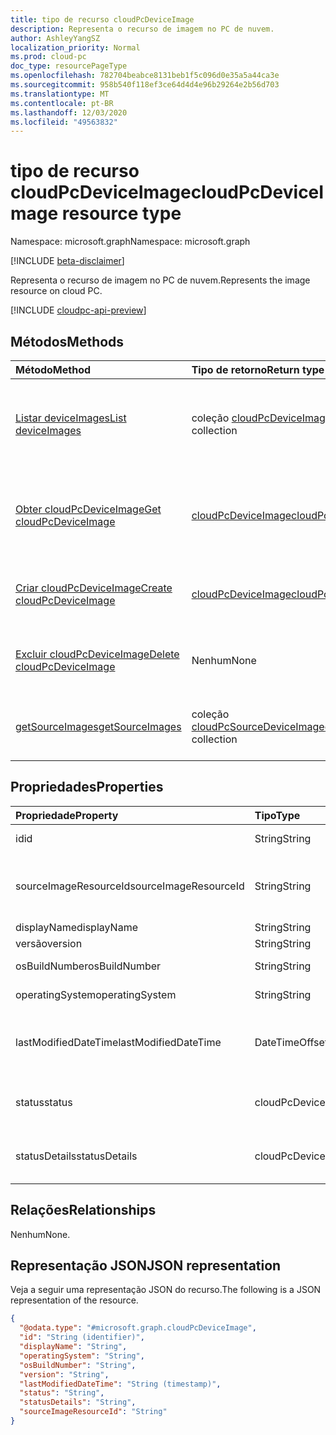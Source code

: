 ```yaml
---
title: tipo de recurso cloudPcDeviceImage
description: Representa o recurso de imagem no PC de nuvem.
author: AshleyYangSZ
localization_priority: Normal
ms.prod: cloud-pc
doc_type: resourcePageType
ms.openlocfilehash: 782704beabce8131beb1f5c096d0e35a5a44ca3e
ms.sourcegitcommit: 958b540f118ef3ce64d4d4e96b29264e2b56d703
ms.translationtype: MT
ms.contentlocale: pt-BR
ms.lasthandoff: 12/03/2020
ms.locfileid: "49563832"
---
```

# <a name="cloudpcdeviceimage-resource-type"></a><span data-ttu-id="f0338-103">tipo de recurso cloudPcDeviceImage</span><span class="sxs-lookup"><span data-stu-id="f0338-103">cloudPcDeviceImage resource type</span></span>

<span data-ttu-id="f0338-104">Namespace: microsoft.graph</span><span class="sxs-lookup"><span data-stu-id="f0338-104">Namespace: microsoft.graph</span></span>

[!INCLUDE [beta-disclaimer](../../includes/beta-disclaimer.md)]

<span data-ttu-id="f0338-105">Representa o recurso de imagem no PC de nuvem.</span><span class="sxs-lookup"><span data-stu-id="f0338-105">Represents the image resource on cloud PC.</span></span>

[!INCLUDE [cloudpc-api-preview](../../includes/cloudpc-api-preview.md)]

## <a name="methods"></a><span data-ttu-id="f0338-106">Métodos</span><span class="sxs-lookup"><span data-stu-id="f0338-106">Methods</span></span>

|<span data-ttu-id="f0338-107">Método</span><span class="sxs-lookup"><span data-stu-id="f0338-107">Method</span></span>|<span data-ttu-id="f0338-108">Tipo de retorno</span><span class="sxs-lookup"><span data-stu-id="f0338-108">Return type</span></span>|<span data-ttu-id="f0338-109">Descrição</span><span class="sxs-lookup"><span data-stu-id="f0338-109">Description</span></span>|
|:---|:---|:---|
|[<span data-ttu-id="f0338-110">Listar deviceImages</span><span class="sxs-lookup"><span data-stu-id="f0338-110">List deviceImages</span></span>](../api/virtualendpoint-list-deviceimages.md)|<span data-ttu-id="f0338-111">coleção [cloudPcDeviceImage](../resources/cloudpcdeviceimage.md)</span><span class="sxs-lookup"><span data-stu-id="f0338-111">[cloudPcDeviceImage](../resources/cloudpcdeviceimage.md) collection</span></span>|<span data-ttu-id="f0338-112">Listar as propriedades e as relações dos objetos [cloudPcDeviceImage](../resources/cloudpcdeviceimage.md) .</span><span class="sxs-lookup"><span data-stu-id="f0338-112">List the properties and relationships of [cloudPcDeviceImage](../resources/cloudpcdeviceimage.md) objects.</span></span>|
|[<span data-ttu-id="f0338-113">Obter cloudPcDeviceImage</span><span class="sxs-lookup"><span data-stu-id="f0338-113">Get cloudPcDeviceImage</span></span>](../api/cloudpcdeviceimage-get.md)|[<span data-ttu-id="f0338-114">cloudPcDeviceImage</span><span class="sxs-lookup"><span data-stu-id="f0338-114">cloudPcDeviceImage</span></span>](../resources/cloudpcdeviceimage.md)|<span data-ttu-id="f0338-115">Leia as propriedades e os relacionamentos de um objeto [cloudPcDeviceImage](../resources/cloudpcdeviceimage.md) .</span><span class="sxs-lookup"><span data-stu-id="f0338-115">Read the properties and relationships of a [cloudPcDeviceImage](../resources/cloudpcdeviceimage.md) object.</span></span>|
|[<span data-ttu-id="f0338-116">Criar cloudPcDeviceImage</span><span class="sxs-lookup"><span data-stu-id="f0338-116">Create cloudPcDeviceImage</span></span>](../api/virtualendpoint-post-deviceimages.md)|[<span data-ttu-id="f0338-117">cloudPcDeviceImage</span><span class="sxs-lookup"><span data-stu-id="f0338-117">cloudPcDeviceImage</span></span>](../resources/cloudpcdeviceimage.md)|<span data-ttu-id="f0338-118">Criar um novo objeto [cloudPcDeviceImage](../resources/cloudpcdeviceimage.md) .</span><span class="sxs-lookup"><span data-stu-id="f0338-118">Create a new [cloudPcDeviceImage](../resources/cloudpcdeviceimage.md) object.</span></span>|
|[<span data-ttu-id="f0338-119">Excluir cloudPcDeviceImage</span><span class="sxs-lookup"><span data-stu-id="f0338-119">Delete cloudPcDeviceImage</span></span>](../api/cloudpcdeviceimage-delete.md)|<span data-ttu-id="f0338-120">Nenhum</span><span class="sxs-lookup"><span data-stu-id="f0338-120">None</span></span>|<span data-ttu-id="f0338-121">Excluir um objeto [cloudPcDeviceImage](../resources/cloudpcdeviceimage.md) .</span><span class="sxs-lookup"><span data-stu-id="f0338-121">Delete a [cloudPcDeviceImage](../resources/cloudpcdeviceimage.md) object.</span></span>|
|[<span data-ttu-id="f0338-122">getSourceImages</span><span class="sxs-lookup"><span data-stu-id="f0338-122">getSourceImages</span></span>](../api/cloudpcdeviceimage-getsourceimages.md)|<span data-ttu-id="f0338-123">coleção [cloudPcSourceDeviceImage](../resources/cloudpcsourcedeviceimage.md)</span><span class="sxs-lookup"><span data-stu-id="f0338-123">[cloudPcSourceDeviceImage](../resources/cloudpcsourcedeviceimage.md) collection</span></span>|<span data-ttu-id="f0338-124">Obter objetos [cloudPcSourceDeviceImage](../resources/cloudpcsourcedeviceimage.md) .</span><span class="sxs-lookup"><span data-stu-id="f0338-124">Get [cloudPcSourceDeviceImage](../resources/cloudpcsourcedeviceimage.md) objects.</span></span>|

## <a name="properties"></a><span data-ttu-id="f0338-125">Propriedades</span><span class="sxs-lookup"><span data-stu-id="f0338-125">Properties</span></span>

|<span data-ttu-id="f0338-126">Propriedade</span><span class="sxs-lookup"><span data-stu-id="f0338-126">Property</span></span>|<span data-ttu-id="f0338-127">Tipo</span><span class="sxs-lookup"><span data-stu-id="f0338-127">Type</span></span>|<span data-ttu-id="f0338-128">Descrição</span><span class="sxs-lookup"><span data-stu-id="f0338-128">Description</span></span>|
|:---|:---|:---|
|<span data-ttu-id="f0338-129">id</span><span class="sxs-lookup"><span data-stu-id="f0338-129">id</span></span>|<span data-ttu-id="f0338-130">String</span><span class="sxs-lookup"><span data-stu-id="f0338-130">String</span></span>|<span data-ttu-id="f0338-131">Identificador exclusivo do recurso de imagem no PC de nuvem.</span><span class="sxs-lookup"><span data-stu-id="f0338-131">Unique identifier for the image resource on cloud PC.</span></span> <span data-ttu-id="f0338-132">Somente leitura.</span><span class="sxs-lookup"><span data-stu-id="f0338-132">Read-only.</span></span>|
|<span data-ttu-id="f0338-133">sourceImageResourceId</span><span class="sxs-lookup"><span data-stu-id="f0338-133">sourceImageResourceId</span></span>|<span data-ttu-id="f0338-134">String</span><span class="sxs-lookup"><span data-stu-id="f0338-134">String</span></span>|<span data-ttu-id="f0338-135">A ID do recurso de imagem de origem no Azure.</span><span class="sxs-lookup"><span data-stu-id="f0338-135">The ID of the source image resource on Azure.</span></span> <span data-ttu-id="f0338-136">Formato obrigatório: "/subscriptions/{subscription-id}/resourceGroups/{resourceGroupName}/providers/Microsoft.Compute/images/{imageName}".</span><span class="sxs-lookup"><span data-stu-id="f0338-136">Required format: "/subscriptions/{subscription-id}/resourceGroups/{resourceGroupName}/providers/Microsoft.Compute/images/{imageName}".</span></span>|
|<span data-ttu-id="f0338-137">displayName</span><span class="sxs-lookup"><span data-stu-id="f0338-137">displayName</span></span>|<span data-ttu-id="f0338-138">String</span><span class="sxs-lookup"><span data-stu-id="f0338-138">String</span></span>|<span data-ttu-id="f0338-139">O nome de exibição da imagem.</span><span class="sxs-lookup"><span data-stu-id="f0338-139">The image's display name.</span></span>|
|<span data-ttu-id="f0338-140">versão</span><span class="sxs-lookup"><span data-stu-id="f0338-140">version</span></span>|<span data-ttu-id="f0338-141">String</span><span class="sxs-lookup"><span data-stu-id="f0338-141">String</span></span>|<span data-ttu-id="f0338-142">A versão da imagem.</span><span class="sxs-lookup"><span data-stu-id="f0338-142">The image version.</span></span> <span data-ttu-id="f0338-143">Por exemplo: 0.0.1, 1.5.13.</span><span class="sxs-lookup"><span data-stu-id="f0338-143">For example: 0.0.1, 1.5.13.</span></span>|
|<span data-ttu-id="f0338-144">osBuildNumber</span><span class="sxs-lookup"><span data-stu-id="f0338-144">osBuildNumber</span></span>|<span data-ttu-id="f0338-145">String</span><span class="sxs-lookup"><span data-stu-id="f0338-145">String</span></span>|<span data-ttu-id="f0338-146">A versão de compilação do so da imagem.</span><span class="sxs-lookup"><span data-stu-id="f0338-146">The image's OS build version.</span></span> <span data-ttu-id="f0338-147">Por exemplo: 1909.</span><span class="sxs-lookup"><span data-stu-id="f0338-147">For example: 1909.</span></span>|
|<span data-ttu-id="f0338-148">operatingSystem</span><span class="sxs-lookup"><span data-stu-id="f0338-148">operatingSystem</span></span>|<span data-ttu-id="f0338-149">String</span><span class="sxs-lookup"><span data-stu-id="f0338-149">String</span></span>|<span data-ttu-id="f0338-150">O sistema operacional da imagem.</span><span class="sxs-lookup"><span data-stu-id="f0338-150">The image's operating system.</span></span> <span data-ttu-id="f0338-151">Por exemplo: Windows 10 Enterprise.</span><span class="sxs-lookup"><span data-stu-id="f0338-151">For example: Windows 10 Enterprise.</span></span>|
|<span data-ttu-id="f0338-152">lastModifiedDateTime</span><span class="sxs-lookup"><span data-stu-id="f0338-152">lastModifiedDateTime</span></span>|<span data-ttu-id="f0338-153">DateTimeOffset</span><span class="sxs-lookup"><span data-stu-id="f0338-153">DateTimeOffset</span></span>|<span data-ttu-id="f0338-154">Os dados e hora em que a imagem foi modificada pela última vez.</span><span class="sxs-lookup"><span data-stu-id="f0338-154">The data and time that the image was last modified.</span></span> <span data-ttu-id="f0338-155">O horário é mostrado no formato ISO 8601 e no tempo universal coordenado (UTC).</span><span class="sxs-lookup"><span data-stu-id="f0338-155">The time is shown in ISO 8601 format and  Coordinated Universal Time (UTC) time.</span></span> <span data-ttu-id="f0338-156">Por exemplo, meia-noite UTC em 1º de janeiro de 2014 aparece como ' 2014-01-01T00:00:00Z '.</span><span class="sxs-lookup"><span data-stu-id="f0338-156">For example, midnight UTC on Jan 1, 2014 appears as '2014-01-01T00:00:00Z'.</span></span>|
|<span data-ttu-id="f0338-157">status</span><span class="sxs-lookup"><span data-stu-id="f0338-157">status</span></span>|<span data-ttu-id="f0338-158">cloudPcDeviceImageStatus</span><span class="sxs-lookup"><span data-stu-id="f0338-158">cloudPcDeviceImageStatus</span></span>|<span data-ttu-id="f0338-159">O status da imagem no computador de nuvem.</span><span class="sxs-lookup"><span data-stu-id="f0338-159">The status of the image on cloud PC.</span></span> <span data-ttu-id="f0338-160">Status possível incluem upload pendente, falha ao carregar ou pronto para usar.</span><span class="sxs-lookup"><span data-stu-id="f0338-160">Possible status include upload pending, failed to upload, or ready to use.</span></span> <span data-ttu-id="f0338-161">Os valores possíveis são: `pending`, `ready`, `failed`.</span><span class="sxs-lookup"><span data-stu-id="f0338-161">Possible values are: `pending`, `ready`, `failed`.</span></span>|
|<span data-ttu-id="f0338-162">statusDetails</span><span class="sxs-lookup"><span data-stu-id="f0338-162">statusDetails</span></span>|<span data-ttu-id="f0338-163">cloudPcDeviceImageStatusDetails</span><span class="sxs-lookup"><span data-stu-id="f0338-163">cloudPcDeviceImageStatusDetails</span></span>|<span data-ttu-id="f0338-164">Os detalhes do status da imagem, que indica por que o carregamento falhou, se aplicável.</span><span class="sxs-lookup"><span data-stu-id="f0338-164">The details of the image's status, which indicates why the upload failed, if applicable.</span></span> <span data-ttu-id="f0338-165">Os valores possíveis são: `internalServerError`, `sourceImageNotFound`.</span><span class="sxs-lookup"><span data-stu-id="f0338-165">Possible values are: `internalServerError`, `sourceImageNotFound`.</span></span>|

## <a name="relationships"></a><span data-ttu-id="f0338-166">Relações</span><span class="sxs-lookup"><span data-stu-id="f0338-166">Relationships</span></span>

<span data-ttu-id="f0338-167">Nenhum</span><span class="sxs-lookup"><span data-stu-id="f0338-167">None.</span></span>

## <a name="json-representation"></a><span data-ttu-id="f0338-168">Representação JSON</span><span class="sxs-lookup"><span data-stu-id="f0338-168">JSON representation</span></span>

<span data-ttu-id="f0338-169">Veja a seguir uma representação JSON do recurso.</span><span class="sxs-lookup"><span data-stu-id="f0338-169">The following is a JSON representation of the resource.</span></span>
<!-- {
  "blockType": "resource",
  "keyProperty": "id",
  "@odata.type": "microsoft.graph.cloudPcDeviceImage",
  "baseType": "microsoft.graph.entity",
  "openType": false
}
-->

``` json
{
  "@odata.type": "#microsoft.graph.cloudPcDeviceImage",
  "id": "String (identifier)",
  "displayName": "String",
  "operatingSystem": "String",
  "osBuildNumber": "String",
  "version": "String",
  "lastModifiedDateTime": "String (timestamp)",
  "status": "String",
  "statusDetails": "String",
  "sourceImageResourceId": "String"
}
```
